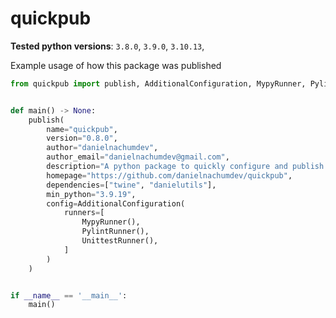 # quickpub
**Tested python versions**: `3.8.0`, `3.9.0`, `3.10.13`,

Example usage of how this package was published
```python
from quickpub import publish, AdditionalConfiguration, MypyRunner, PylintRunner, UnittestRunner


def main() -> None:
    publish(
        name="quickpub",
        version="0.8.0",
        author="danielnachumdev",
        author_email="danielnachumdev@gmail.com",
        description="A python package to quickly configure and publish a new package",
        homepage="https://github.com/danielnachumdev/quickpub",
        dependencies=["twine", "danielutils"],
        min_python="3.9.19",
        config=AdditionalConfiguration(
            runners=[
                MypyRunner(),
                PylintRunner(),
                UnittestRunner(),
            ]
        )
    )


if __name__ == '__main__':
    main()

```
